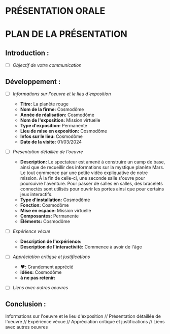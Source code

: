 # **PRÉSENTATION ORALE**
# PLAN DE LA PRÉSENTATION

## Introduction :

- [ ] *Objectif de votre communication*




## Développement :

- [ ] *Informations sur l'oeuvre et le lieu d'exposition*

  - **Titre:** La planète rouge
  - **Nom de la firme:** Cosmodôme
  - **Année de réalisation:** Cosmodôme
  - **Nom de l'exposition:** Mission virtuelle
  - **Type d'exposition:** Permanente
  - **Lieu de mise en exposition:** Cosmodôme
  - **Infos sur le lieu:** Cosmodôme
  - **Date de la visite:** 01/03/2024
     
- [ ] *Présentation détaillée de l'oeuvre*

  - **Description:** Le spectateur est amené à construire un camp de base, ainsi que de recueillir des informations sur la mystique planète Mars. Le tout commence par une petite vidéo expliquative de notre mission. À la fin de celle-ci, une seconde salle s'ouvre pour poursuivre l'aventure. Pour passer de salles en salles, des bracelets connectés sont utilisés pour ouvrir les portes ainsi que pour certains jeux interactifs.
  - **Type d'installation:** Cosmodôme
  - **Fonction:** Cosmodôme
  - **Mise en espace:** Mission virtuelle
  - **Composantes:** Permanente
  - **Éléments:** Cosmodôme
     
- [ ] *Expérience vécue*

  - **Description de l'expérience:** 
  - **Description de l'interactivité:** Commence à avoir de l'âge
     
- [ ] *Appréciation critique et justifications*

  - **❤️:** Grandement apprécié 
  - **idées:** Cosmodôme
  - **à ne pas retenir:** 
     
- [ ] *Liens avec autres oeuvres*

## Conclusion :

Informations sur l'oeuvre et le lieu d'exposition // Présentation détaillée de l'oeuvre // Expérience vécue // Appréciation critique et justifications // Liens avec autres oeuvres


